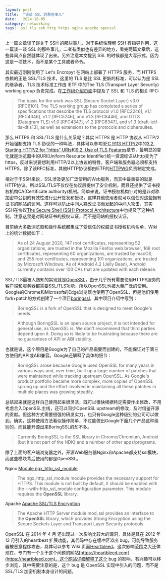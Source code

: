 ```yaml
---
layout: post
title:  "谈谈 SSL 的那些事儿"
date:   2024-10-05
category: networking
tags:  ssl tls ssh http https nginx apache openssl
---
```


上一篇文章谈了谈关于 SSH 的那些事儿，对于系统性理解 SSH 有指导作用，这一篇谈一谈 SSL 的那些事儿，二者有类似也有差异的地方，看完两篇文章后，这些异同点自然就体现了出来。另外注意本文提到 SSL 的时候都是大写形式，因为这是一项技术，而不是某个工具或者命令。

其实最近刚刚使用了 Let's Encropyt 在网站上部署了 HTTPS 服务，而 HTTPS 依赖的正是 SSL/TLS 技术，这里的 TLS 是比 SSL 更新的标准，可以认为是 SSL 的继承者，TLS 技术标准工作由 IETF 中的The TLS (Transport Layer Security) working group 负责完成。在[工作组介绍页面](https://datatracker.ietf.org/wg/tls/about)中提及了 SSL 和 TLS 的相关 RFC:

> The basis for the work was SSL (Secure Socket Layer) v3.0 [RFC6101]. The TLS working group has completed a series of specifications that describe the TLS protocol v1.0 [RFC2246], v1.1 [RFC4346], v1.2 [RFC5246], and v1.3 [RFC8446], and DTLS (Datagram TLS) v1.0 [RFC4347], v1.2 [RFC6347], and v1.3 [draft-ietf-tls-dtls13], as well as extensions to the protocols and ciphersuites.

那么 HTTPS 和 SSL/TLS 是什么关系呢？其实 HTTPS 是 HTTP 协议从 HTTP/2 开始强制支持 TLS 协议的一种叫法，具体可以参考[RFC 9113 HTTP/2](https://www.rfc-editor.org/rfc/rfc9113.html)中的[3.2. Starting HTTP/2 for "https" URIs](https://www.rfc-editor.org/rfc/rfc9113.html#discover-https)和[9.2. Use of TLS Features](https://www.rfc-editor.org/rfc/rfc9113.html#name-use-of-tls-features)章节，最明显的变化就是浏览器中的URI(Uniform Resource Identifier)统一资源标识从http变为了https，反过来说要想利用HTTP/2以上协议的特性，客户端和服务器必须都支持HTTPS。除了该RFC标准，其他HTTP协议都由IETF的[HTTPWG](https://httpwg.org/)负责制定完成。

相对于于SSH来说，SSL涉及更加广泛使用的Web服务，而其中最重要的就是HTTP协议。所以SSL/TLS不仅仅在协议层提供了安全机制，而且还提供了证书授权机构CA(Certificate authority)机制。简单来说，证书授权机构针对的是非对称加密中公钥的有效性进行公开签发和授权，这样其他使用者就可以信任对这些拥有证书的网站的访问。这样可以防止中间人篡改证书而发起的中间人攻击，其实SSH在协议[The Secure Shell (SSH) Protocol Architecture](https://datatracker.ietf.org/doc/html/rfc4251#section-4.1)中也提及了这种机制。注意这里是对网站证书的授权认证，而不是网站的授权认证。

目前绝大多数浏览器和操作系统都集成了受信任的权威证书授权机构名单，Wiki上的统计数据如下：

> As of 24 August 2020, 147 root certificates, representing 52 organizations, are trusted in the Mozilla Firefox web browser, 168 root certificates, representing 60 organizations, are trusted by macOS, and 255 root certificates, representing 101 organizations, are trusted by Microsoft Windows. As of Android 4.2 (Jelly Bean), Android currently contains over 100 CAs that are updated with each release.

SSL/TLS最被人熟知的实现就是[OpenSSL](https://www.openssl.org/)，由于几乎所有需要使用HTTPS服务的客户端和服务器都需要SSL/TLS功能，所以OpenSSL也被大量广泛的使用。Google的Chrome和Microsoft的Edge浏览器也使用了OpenSSL，但是他们使用fork+patch的方式创建了一个项目[boringssl](https://github.com/google/Boringssl)，其中项目介绍中写到：

> BoringSSL is a fork of OpenSSL that is designed to meet Google's needs.

> Although BoringSSL is an open source project, it is not intended for general use, as OpenSSL is. We don't recommend that third parties depend upon it. Doing so is likely to be frustrating because there are no guarantees of API or ABI stability.

也就是说，这个项目是Google为了自己的产品需要而创建的，不能保证对于第三方使用的API或ABI兼容。Google还解释了具体的细节：

> BoringSSL arose because Google used OpenSSL for many years in various ways and, over time, built up a large number of patches that were maintained while tracking upstream OpenSSL. As Google's product portfolio became more complex, more copies of OpenSSL sprung up and the effort involved in maintaining all these patches in multiple places was growing steadily.

总结起来就是这样自己使用起来很灵活，既可以很快根据特定需要作出修改，不用考虑合入OpenSSL主线，还可以同步OpenSSL upstream的修改，及时借鉴开源的贡献。但这种方式需要很强的研发实力，也只有Google这种级别的公司可以做到。确实，这种使用方法看似操作简单，不过能做出Google下面几个产品这种级别的，而且能开源出来BoringSSL的却不多。

> Currently BoringSSL is the SSL library in Chrome/Chromium, Android (but it's not part of the NDK) and a number of other apps/programs.

除了上面的客户端浏览器之外，开源Web服务器Nginx和Apache都支持ssl模块，而这些模块背后使用的都是OpenSSL。

Nginx [Module ngx_http_ssl_module](https://nginx.org/en/docs/http/ngx_http_ssl_module.html)

> The ngx_http_ssl_module module provides the necessary support for HTTPS.
This module is not built by default, it should be enabled with the --with-http_ssl_module configuration parameter.
This module requires the **OpenSSL** library.

Apache [Apache SSL/TLS Encryption](https://httpd.apache.org/docs/2.4/ssl/)

> The Apache HTTP Server module mod_ssl provides an interface to the **OpenSSL** library, which provides Strong Encryption using the Secure Sockets Layer and Transport Layer Security protocols.

OpenSSL 在 2014 年 4 月 还出现过一次影响比较大的漏洞，具体是其在 2012 年 12 月引入的heartbeat 扩展功能，其代码中存在缓冲区溢出 bug，可能导致服务器被恶意程序攻击，具体可以参考 Wiki 页面[Heartbleed](https://en.m.wikipedia.org/wiki/Heartbleed)。这次影响范围之大还体现在，专门有一个关于这个问题的网站[https://heartbleed.com](https://heartbleed.com)。这个网站详细解释了这个 bug 的影响，有兴趣可以移步浏览，其中需要注意的是，这个 bug 是 OpenSSL 实现中引入的问题，而不是 SSL/TLS 加密机制本身设计的问题。